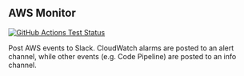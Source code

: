 ## AWS Monitor

[![GitHub Actions Test Status](https://github.com/jdahlke/aws-monitor/workflows/Tests/badge.svg?branch=develop)](https://github.com/jdahlke/aws-monitor/actions)

Post AWS events to Slack. CloudWatch alarms are posted to an alert channel,
while other events (e.g. Code Pipeline) are posted to an info channel.
